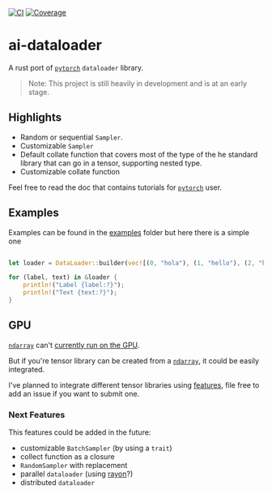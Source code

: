 [![CI](https://github.com/Tudyx/ai-dataloader/actions/workflows/ci.yml/badge.svg)](https://github.com/Tudyx/ai-dataloader/actions/workflows/ci.yml) 
[![Coverage](https://github.com/Tudyx/ai-dataloader/actions/workflows/codecov.yml/badge.svg)](https://github.com/Tudyx/ai-dataloader/actions/workflows/codecov.yml)

# ai-dataloader

A rust port of [`pytorch`](https://pytorch.org/) `dataloader` library.

> Note: This project is still heavily in development and is at an early stage.

## Highlights

- Random or sequential `Sampler`.
- Customizable `Sampler`
- Default collate function that covers most of the type of the he standard library that can go in a tensor, supporting nested type.
- Customizable collate function

Feel free to read the doc that contains tutorials for [`pytorch`](https://pytorch.org/) user.

## Examples

Examples can be found in the [examples](examples/) folder but here there is a simple one

```rust use ai-dataloader::DataLoader;

let loader = DataLoader::builder(vec![(0, "hola"), (1, "hello"), (2, "hallo"), (3, "bonjour")]).batch_size(2).shuffle().build();

for (label, text) in &loader {     
    println!("Label {label:?}");
    println!("Text {text:?}");
}
```

## GPU

[`ndarray`](https://docs.rs/ndarray/latest/ndarray/) can't [currently run on the GPU](https://github.com/rust-ndarray/ndarray/issues/840).

But if you're tensor library can be created from a [`ndarray`](https://docs.rs/ndarray/latest/ndarray/), it could be easily integrated.

I've planned to integrate different tensor libraries using [features](https://doc.rust-lang.org/cargo/reference/features.html), file free to add an issue if you want to submit one.

### Next Features

This features could be added in the future:

- customizable `BatchSampler` (by using a `trait`)
- collect function as a closure 
- `RandomSampler` with replacement
- parallel `dataloader` (using [rayon](https://docs.rs/rayon/latest/rayon/)?)
- distributed `dataloader`

